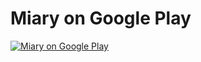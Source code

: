 # Miary on Google Play

[![Miary on Google Play](http://zxing.org/w/chart?cht=qr&chs=120x120&chld=L&choe=UTF-8&chl=market%3A%2F%2Fdetails%3Fid%3Din.eigene.miary)](https://bitly.com/miaryapp)